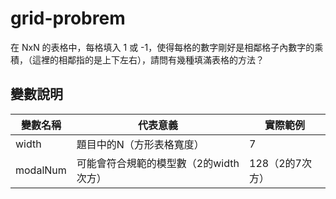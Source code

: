 # grid-probrem
在 NxN 的表格中，每格填入 1 或 -1，使得每格的數字剛好是相鄰格子內數字的乘積，（這裡的相鄰指的是上下左右），請問有幾種填滿表格的方法？
## 變數說明
|   變數名稱   |          代表意義          |    實際範例    |
|----------|------------------------|------------|
| width    | 題目中的N（方形表格寬度）          | 7          |
| modalNum | 可能會符合規範的模型數（2的width次方） | 128（2的7次方） |



